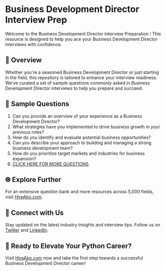 # Business Development Director Interview Prep

Welcome to the Business Development Director Interview Preparation ! This resource is designed to help you ace your Business Development Director interviews with confidence.

## 🚀 Overview

Whether you're a seasoned Business Development Director or just starting in the field, this repository is tailored to enhance your interview readiness. We've curated a set of sample questions commonly asked in Business Development Director interviews to help you prepare and succeed.

## 📝 Sample Questions

1. Can you provide an overview of your experience as a Business Development Director?
2. What strategies have you implemented to drive business growth in your previous roles?
3. How do you identify and evaluate potential business opportunities?
4. Can you describe your approach to building and managing a strong business development team?
5. How do you prioritize target markets and industries for business expansion?
6. [CLICK HERE FOR MORE QUESTIONS](https://hireabo.com/job/1_4_37/Business%20Development%20Director)

## 🌐 Explore Further

For an extensive question bank and more resources across 5,000 fields, visit [HireAbo.com](https://www.hireabo.com).

## 📱 Connect with Us

Stay updated on the latest industry insights and interview tips. Follow us on [Twitter](https://twitter.com/hireabo) and [LinkedIn](https://www.linkedin.com/in/hire-abo-3609972a8/).

## 🚀 Ready to Elevate Your Python Career?

Visit [HireAbo.com](https://www.hireabo.com) now and take the first step towards a successful Business Development Director career!